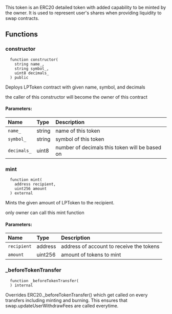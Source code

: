 This token is an ERC20 detailed token with added capability to be minted by the owner.
It is used to represent user's shares when providing liquidity to swap contracts.


## Functions
### constructor
```solidity
  function constructor(
    string name_,
    string symbol_,
    uint8 decimals_
  ) public
```
Deploys LPToken contract with given name, symbol, and decimals

the caller of this constructor will become the owner of this contract

#### Parameters:
| Name | Type | Description                                                          |
| :--- | :--- | :------------------------------------------------------------------- |
|`name_` | string | name of this token
|`symbol_` | string | symbol of this token
|`decimals_` | uint8 | number of decimals this token will be based on

### mint
```solidity
  function mint(
    address recipient,
    uint256 amount
  ) external
```
Mints the given amount of LPToken to the recipient.

only owner can call this mint function

#### Parameters:
| Name | Type | Description                                                          |
| :--- | :--- | :------------------------------------------------------------------- |
|`recipient` | address | address of account to receive the tokens
|`amount` | uint256 | amount of tokens to mint

### _beforeTokenTransfer
```solidity
  function _beforeTokenTransfer(
  ) internal
```

Overrides ERC20._beforeTokenTransfer() which get called on every transfers including
minting and burning. This ensures that swap.updateUserWithdrawFees are called everytime.


